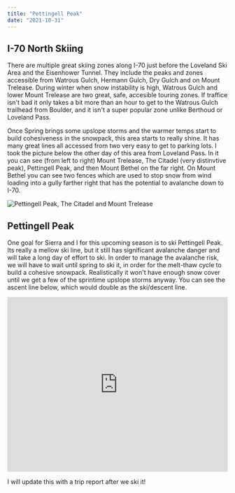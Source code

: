 ```yaml
---
title: "Pettingell Peak"
date: "2021-10-31"
---
```


## I-70 North Skiing

There are multiple great skiing zones along I-70 just before the Loveland Ski Area and the Eisenhower Tunnel. They include the peaks and zones accessible from Watrous Gulch, Hermann Gulch, Dry Gulch and on Mount Trelease. During winter when snow instability is high, Watrous Gulch and lower Mount Trelease are two great, safe, accesible touring zones. If traffice isn't bad it only takes a bit more than an hour to get to the Watrous Gulch trailhead from Boulder, and it isn't a super popular zone unlike Berthoud or Loveland Pass.

Once Spring brings some upslope storms and the warmer temps start to build cohesiveness in the snowpack, this area starts to really shine. It has many great lines all accessed from two very easy to get to parking lots. I took the picture below the other day of this area from Loveland Pass. In it you can see (from left to right) Mount Trelease, The Citadel (very distinvtive peak), Pettingell Peak, and then Mount Bethel on the far right. On Mount Bethel you can see two fences which are used to stop snow from wind loading into a gully farther right that has the potential to avalanche down to I-70.

![Pettingell Peak, The Citadel and Mount Trelease](../images/2020_10_30_October_2021/DSC_0524.jpg)

## Pettingell Peak

One goal for Sierra and I for this upcoming season is to ski Pettingell Peak. Its really a mellow ski line, but it still has significant avalanche danger and will take a long day of effort to ski. In order to manage the avalanche risk, we will have to wait until spring to ski it, in order for the melt-thaw cycle to build a cohesive snowpack. Realistically it won't have enough snow cover until we get a few of the sprintime upslope storms anyway. You can see the ascent line below, which would double as the ski/descent line.

<iframe height="400" frameBorder="0" style="width: 100%" src="https://fatmap.com/routeid/2844165/pettingell-peak?fmid=em"></iframe>

I will update this with a trip report after we ski it!
